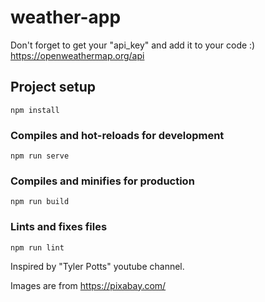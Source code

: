 # weather-app

Don't forget to get your "api_key" and add it to your code :) 
https://openweathermap.org/api 


## Project setup
```
npm install
```

### Compiles and hot-reloads for development
```
npm run serve
```

### Compiles and minifies for production
```
npm run build
```

### Lints and fixes files
```
npm run lint
```

Inspired by "Tyler Potts" youtube channel.

Images are from https://pixabay.com/
